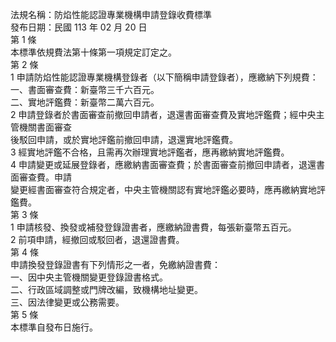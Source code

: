 法規名稱：防焰性能認證專業機構申請登錄收費標準  
發布日期：民國 113 年 02 月 20 日  
第 1 條  
本標準依規費法第十條第一項規定訂定之。  
第 2 條  
1 申請防焰性能認證專業機構登錄者（以下簡稱申請登錄者），應繳納下列規費：  
一、書面審查費：新臺幣三千六百元。  
二、實地評鑑費：新臺幣二萬六百元。  
2 申請登錄者於書面審查前撤回申請者，退還書面審查費及實地評鑑費；經中央主管機關書面審查  
後駁回申請，或於實地評鑑前撤回申請，退還實地評鑑費。  
3 經實地評鑑不合格，且需再次辦理實地評鑑者，應再繳納實地評鑑費。  
4 申請變更或延展登錄者，應繳納書面審查費；於書面審查前撤回申請者，退還書面審查費。申請  
變更經書面審查符合規定者，中央主管機關認有實地評鑑必要時，應再繳納實地評鑑費。  
第 3 條  
1 申請核發、換發或補發登錄證書者，應繳納證書費，每張新臺幣五百元。  
2 前項申請，經撤回或駁回者，退還證書費。  
第 4 條  
申請換發登錄證書有下列情形之一者，免繳納證書費：  
一、因中央主管機關變更登錄證書格式。  
二、行政區域調整或門牌改編，致機構地址變更。  
三、因法律變更或公務需要。  
第 5 條  
本標準自發布日施行。  


